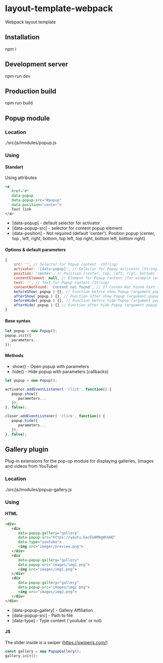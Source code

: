 # layout-template-webpack
Webpack layout template

## Installation
npm i

## Development server
npm run dev

## Production build
npm run build

## Popup module
### Location
./src/js/modules/popup.js
### Using
#### Standart
Using attributes
```html
<a
   href="#"
   data-popup
   data-popup-src="#popup"
   data-position="center">
   Text link
</a>
```
- [data-popup] - default selector for activator
- [data-popup-src] - selector for content popup element
- [data-position] - Not required (default 'center'). Position popup (center, top , left, right, bottom, top left, top right, bottom left, bottom right)
#### Options & default parameters
```JavaScript
{
    src: '', // Selector for Popup content  (String)
    activator: '[data-popup]', // Selector for Popup activator (String)
    position: 'center', // Position (center, top, left, rigt, bottom) (String)
    contentElement: null, // Element for Popup content (for example result Ajax request) (Node)
    text: '', // Text for Popup content (String)
    contentNotFound: 'Content not found', // If Conten Not Found text (String)
    beforeShow( popup ) {}, // Function before show Popup (argument popup - node popup element)
    afterShow( popup ) {}, // Function after show Popup (argument popup - node popup element)
    beforeHide( popup ) {}, // Function before hide Popup (argument popup - node popup element)
    afterHide( popup ) {} // Function after hide Popup (argument popup - node popup element)
}
```
#### Base syntax
```JavaScript
let popup = new Popup();
popup.init({
   parameters...
});
```
#### Methods
- show() - Open popup with parameters
- hide() - Hide popup with parameters (callbacks)
```JavaScript
let popup = new Popup();

activator.addEventListener( 'click', function() {
   popup.show({
      parameters...
   });
}, false);

closer.addEventListener( 'click', function() {
   popup.hide({
      parameters...
   });
}, false);
```
## Gallery plugin
Plug-in extensions for the pop-up module for displaying galleries, (images and videos from YouTube)
### Location
./src/js/modules/popup-gallery.js
### Using
#### HTML
```html
<div>
   <div
      data-popup-gallery="gallery"
      data-popup-src="https://youtu.be/EU4M9gWhUHQ"
      data-type="youtube">
      <img src="images/preview.png">
   </div>
   <div
      data-popup-gallery="gallery"
      data-popup-src="images/img1.png">
      <img src="images/img1.png">
   </div>
   <div
      data-popup-gallery="gallery"
      data-popup-src="images/img2.png">
      <img src="images/img2.png">
   </div>
</div>
```
- [data-popup-gallery] - Gallery Affiliation
- [data-popup-src] - Path to file
- [data-type] - Type content ('youtube' or not)
#### JS
The slider inside is a swiper (<https://swiperjs.com/>)
```JavaScript
const gallery = new PopupGallery();
gallery.init();
```
